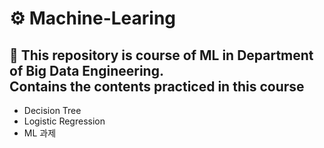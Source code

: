 # ⚙ Machine-Learing

## 📖 This repository is course of ML in Department of Big Data Engineering.<br>Contains the contents practiced in this course

- Decision Tree
- Logistic Regression
- ML 과제
